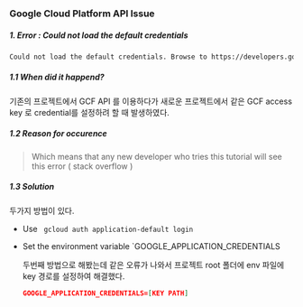 ### Google Cloud Platform API Issue



##### 1. Error : Could not load the default credentials

```bash
Could not load the default credentials. Browse to https://developers.google.com/accounts/docs/application-default-credentials for more information.
```

##### 1.1 When did it happend?

기존의 프로젝트에서 GCF API 를 이용하다가 새로운 프로젝트에서 같은 GCF access key 로 credential를 설정하려 할 때 발생하였다.

##### 1.2 Reason for occurence

> Which means that any new developer who tries this tutorial will see this error ( stack overflow )

##### 1.3 Solution

두가지 방법이 있다.

- Use <code> gcloud auth application-default login </code>

- Set the environment variable `GOOGLE_APPLICATION_CREDENTIALS

  두번째 방법으로 해봤는데 같은 오류가 나와서 프로젝트 root 폴더에 env 파일에 key 경로를 설정하여 해결했다.

  ```json
  GOOGLE_APPLICATION_CREDENTIALS=[KEY PATH]
  ```

  
